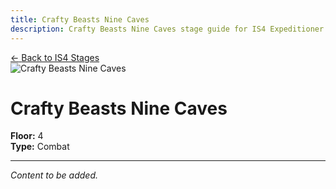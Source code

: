 ```yaml
---
title: Crafty Beasts Nine Caves
description: Crafty Beasts Nine Caves stage guide for IS4 Expeditioner's Joklumarkar
---
```


<div class="back-button-container">
  <a href="/is4-expeditioners/stages/" class="back-button">
    <span class="back-arrow">←</span>
    <span class="back-text">Back to IS4 Stages</span>
  </a>
</div>

<img src="/stages/is4/crafty-beasts-nine-caves.png" alt="Crafty Beasts Nine Caves" />

# Crafty Beasts Nine Caves

**Floor:** 4  
**Type:** Combat  

---

*Content to be added.*
